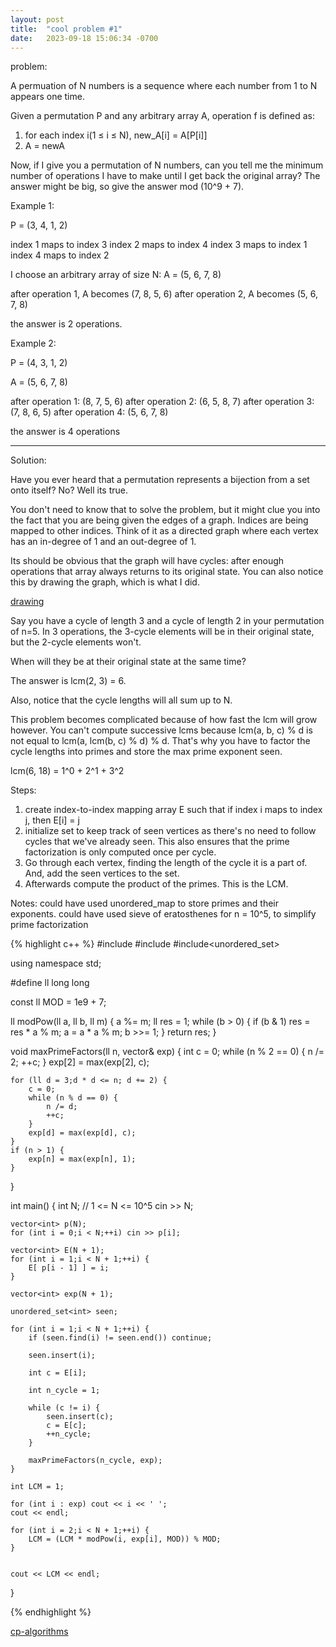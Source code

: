 ```yaml
---
layout: post
title:  "cool problem #1"
date:   2023-09-18 15:06:34 -0700
---
```


problem:

A permuation of N numbers is a sequence where each number from 1 to N appears one time.

Given a permutation P and any arbitrary array A, operation f is defined as:
1. for each index i(1 ≤ i ≤ N), new_A[i] = A[P[i]]
2. A = newA

Now, if I give you a permutation of N numbers, can you tell me the minimum number of operations I have to make until I get back the original array? The answer might be big, so give the answer mod (10^9 + 7).

Example 1:

P = (3, 4, 1, 2)

index 1 maps to index 3
index 2 maps to index 4
index 3 maps to index 1
index 4 maps to index 2

I choose an arbitrary array of size N:
A = (5, 6, 7, 8)

after operation 1, A becomes (7, 8, 5, 6)
after operation 2, A becomes (5, 6, 7, 8)

the answer is 2 operations.

Example 2:

P = (4, 3, 1, 2)

A = (5, 6, 7, 8)

after operation 1: (8, 7, 5, 6)
after operation 2: (6, 5, 8, 7)
after operation 3: (7, 8, 6, 5)
after operation 4: (5, 6, 7, 8)

the answer is 4 operations


---

Solution:

Have you ever heard that a permutation represents a bijection from a set onto itself? No? Well its true.

You don't need to know that to solve the problem, but it might clue you into the fact that you are being given the edges of a graph. Indices are being mapped to other indices. Think of it as a directed graph where each vertex has an in-degree of 1 and an out-degree of 1.

Its should be obvious that the graph will have cycles: after enough operations that array always returns to its original state. You can also notice this by drawing the graph, which is what I did.

[drawing](https://www.dropbox.com/scl/fi/iof0hzajrf7bu1zpvuudp/IMG_3405.jpg?rlkey=y8k3wxmcxxzjngg2umy4bicwx&dl=0)

Say you have a cycle of length 3 and a cycle of length 2 in your permutation of n=5. In 3 operations, the 3-cycle elements will be in their original state, but the 2-cycle elements won't.

When will they be at their original state at the same time?

The answer is lcm(2, 3) = 6.

Also, notice that the cycle lengths will all sum up to N.

This problem becomes complicated because of how fast the lcm will grow however. You can't compute successive lcms because lcm(a, b, c) % d is not equal to lcm(a, lcm(b, c) % d) % d. That's why you have to factor the cycle lengths into primes and store the max prime exponent seen. 

lcm(6, 18) = 1^0 + 2^1 + 3^2


Steps:

1. create index-to-index mapping array E such that if index i maps to index j, then E[i] = j
2. initialize set to keep track of seen vertices as there's no need to follow cycles that we've already seen. This also ensures that the prime factorization is only computed once per cycle.
3. Go through each vertex, finding the length of the cycle it is a part of. And, add the seen vertices to the set.
4. Afterwards compute the product of the primes. This is the LCM.

Notes:
could have used unordered_map to store primes and their exponents.
could have used sieve of eratosthenes for n = 10^5, to simplify prime factorization

{% highlight c++ %}
#include<iostream>
#include<algorithm>
#include<unordered_set>


using namespace std;

#define ll long long

const ll MOD = 1e9 + 7;

ll modPow(ll a, ll b, ll m) {
	a %= m;
	ll res = 1;
	while (b > 0) {
		if (b & 1)
			res = res * a % m;
		a = a * a % m;
		b >>= 1;
	}
	return res;
}

void maxPrimeFactors(ll n, vector<int>& exp) {
	int c = 0;
	while (n % 2 == 0) {
		n /= 2;
		++c;
	}
	exp[2] = max(exp[2], c);

	for (ll d = 3;d * d <= n; d += 2) {
		c = 0;
		while (n % d == 0) {
			n /= d;
			++c;
		}
		exp[d] = max(exp[d], c);
	}
	if (n > 1) {
		exp[n] = max(exp[n], 1);
	}
}


int main() {
	int N; // 1 <= N <= 10^5
	cin >> N;

	vector<int> p(N);
	for (int i = 0;i < N;++i) cin >> p[i];

	vector<int> E(N + 1);
	for (int i = 1;i < N + 1;++i) {
		E[ p[i - 1] ] = i;
	}

	vector<int> exp(N + 1);

	unordered_set<int> seen;

	for (int i = 1;i < N + 1;++i) {
		if (seen.find(i) != seen.end()) continue;

		seen.insert(i);

		int c = E[i];

		int n_cycle = 1;

		while (c != i) {
			seen.insert(c);
			c = E[c];
			++n_cycle;
		}

		maxPrimeFactors(n_cycle, exp);
	}

	int LCM = 1;

	for (int i : exp) cout << i << ' ';
	cout << endl;

	for (int i = 2;i < N + 1;++i) {
		LCM = (LCM * modPow(i, exp[i], MOD)) % MOD;
	}


	cout << LCM << endl;
}

{% endhighlight %}

[cp-algorithms](https://cp-algorithms.com/algebra/factorization.html#wheel-factorization)

